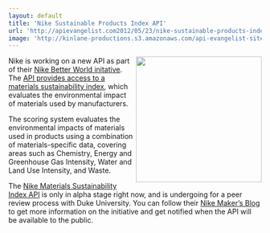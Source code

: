 ```yaml
---
layout: default
title: 'Nike Sustainable Products Index API'
url: 'http://apievangelist.com2012/05/23/nike-sustainable-products-index-api/'
image: 'http://kinlane-productions.s3.amazonaws.com/api-evangelist-site/blog/Nike-Makers.png'
---
```



<p>
     <a href="http://nikemakers.tumblr.com/"><img src="http://kinlane-productions.s3.amazonaws.com/api-evangelist/nike/Nike-Makers.png"  width="250" align="right" /></a>
</p>
<p>
     Nike is working on a new API as part of their <a title="Nike Better World initative" href="http://www.nikebetterworld.com/">Nike Better World initative</a>. The <a title="API provides access to a materials sustainability index" href="http://nikemsiapi.nikebetterworld.com/">API provides access to a materials sustainability index</a>, which evaluates the environmental impact of materials used by manufacturers.
</p>
<p>
     The scoring system evaluates the environmental impacts of materials used in products using a combination of materials-specific data, covering areas such as Chemistry, Energy and Greenhouse Gas Intensity, Water and Land Use Intensity, and Waste.
</p>
<p>
     The <a title="Nike Materials Sustainability Index API" href="http://nikemsiapi.nikebetterworld.com/">Nike Materials Sustainability Index API</a> is only in alpha stage right now, and is undergoing for a peer review process with Duke University. You can follow their <a title="Nike Makers Blog" href="http://nikemakers.tumblr.com/">Nike Maker’s Blog</a> to get more information on the initiative and get notified when the API will be available to the public.
</p>
